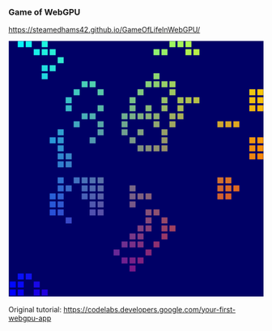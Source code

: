 ### Game of WebGPU

https://steamedhams42.github.io/GameOfLifeInWebGPU/

![image](screenshot.png)



Original tutorial: https://codelabs.developers.google.com/your-first-webgpu-app